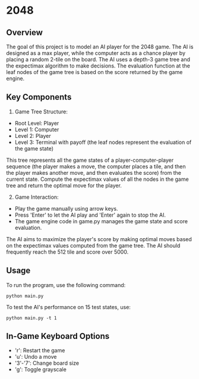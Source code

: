 # 2048

## Overview

The goal of this project is to model an AI player for the 2048 game. The AI is designed as a max player, while the computer acts as a chance player by placing a random 2-tile on the board. The AI uses a depth-3 game tree and the expectimax algorithm to make decisions. The evaluation function at the leaf nodes of the game tree is based on the score returned by the game engine.

## Key Components

1. Game Tree Structure:

* Root Level: Player
* Level 1: Computer
* Level 2: Player
* Level 3: Terminal with payoff (the leaf nodes represent the evaluation of the game state)

This tree represents all the game states of a player-computer-player sequence (the player makes a move, the computer places a tile, and then the player makes another move, and then evaluates the score) from the current state. Compute the expectimax values of all the nodes in the game tree and return the optimal move for the player.

2. Game Interaction:

* Play the game manually using arrow keys.
* Press 'Enter' to let the AI play and 'Enter' again to stop the AI.
* The game engine code in game.py manages the game state and score evaluation.

The AI aims to maximize the player's score by making optimal moves based on the expectimax values computed from the game tree. The AI should frequently reach the 512 tile and score over 5000.

## Usage

To run the program, use the following command:
```
python main.py
```
To test the AI's performance on 15 test states, use:
```
python main.py -t 1
```

## In-Game Keyboard Options

* 'r': Restart the game
* 'u': Undo a move
* '3'-'7': Change board size
* 'g': Toggle grayscale
